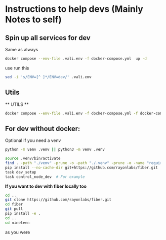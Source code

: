 # Instructions to help devs (Mainly Notes to self)

## Spin up all services for dev

Same as always
```bash
docker compose --env-file .vali.env -f docker-compose.yml  up -d
```
use run this
```bash
sed -i 's/ENV=[^ ]*/ENV=dev/' .vali.env
```

## Utils

** UTILS **
```bash
docker compose --env-file .vali.env -f docker-compose.yml -f docker-compose.dev.yml up -d --build
```




## For dev without docker:

Optional if you need a venv
```bash
python -m venv .venv || python3 -m venv .venv
```

```bash
source .venv/bin/activate
find . -path "./venv" -prune -o -path "./.venv" -prune -o -name "requirements.txt" -exec pip install -r {} \;
pip install --no-cache-dir git+https://github.com/rayonlabs/fiber.git
task dev_setup
task control_node_dev  # For example
```


**If you want to dev with fiber locally too**
```bash
cd ..
git clone https://github.com/rayonlabs/fiber.git
cd fiber
git pull
pip install -e .
cd ..
cd nineteen
```

as you were